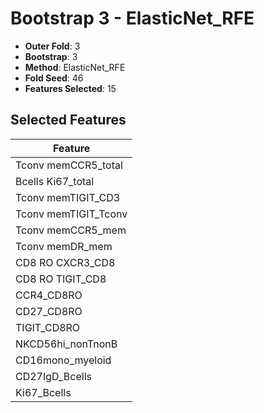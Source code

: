 # Bootstrap 3 - ElasticNet_RFE

- **Outer Fold**: 3
- **Bootstrap**: 3
- **Method**: ElasticNet_RFE
- **Fold Seed**: 46
- **Features Selected**: 15

## Selected Features

| Feature |
|---------|
| Tconv memCCR5_total |
| Bcells Ki67_total |
| Tconv memTIGIT_CD3 |
| Tconv memTIGIT_Tconv |
| Tconv memCCR5_mem |
| Tconv memDR_mem |
| CD8 RO CXCR3_CD8 |
| CD8 RO TIGIT_CD8 |
| CCR4_CD8RO |
| CD27_CD8RO |
| TIGIT_CD8RO |
| NKCD56hi_nonTnonB |
| CD16mono_myeloid |
| CD27IgD_Bcells |
| Ki67_Bcells |
